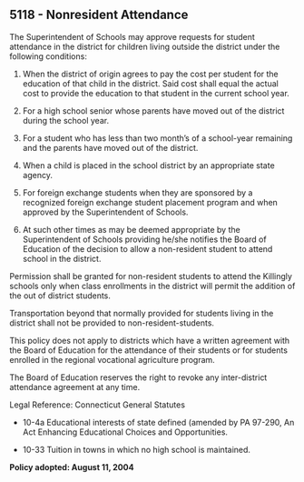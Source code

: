 ## 5118 - Nonresident Attendance

The Superintendent of Schools may approve requests for student attendance in the district for children living outside the district under the following conditions:

1.  When the district of origin agrees to pay the cost per student for the education of that child in the district. Said cost shall equal the actual cost to provide the education to that student in the current school year.

2.  For a high school senior whose parents have moved out of the district during the school year.

3.  For a student who has less than two month’s of a school-year remaining and the parents have moved out of the district.

4.  When a child is placed in the school district by an appropriate state agency.

5.  For foreign exchange students when they are sponsored by a recognized foreign exchange student placement program and when approved by the Superintendent of Schools.

6.  At such other times as may be deemed appropriate by the Superintendent of Schools providing he/she notifies the Board of Education of the decision to allow a non-resident student to attend school in the district.

Permission shall be granted for non-resident students to attend the Killingly schools only when class enrollments in the district will permit the addition of the out of district students.

Transportation beyond that normally provided for students living in the district shall not be provided to non-resident-students.

This policy does not apply to districts which have a written agreement with the Board of Education for the attendance of their students or for students enrolled in the regional vocational agriculture program.

The Board of Education reserves the right to revoke any inter-district attendance agreement at any time.

Legal Reference:  Connecticut General Statutes

* 10-4a Educational interests of state defined (amended by PA 97-290, An Act Enhancing Educational Choices and Opportunities.

* 10-33 Tuition in towns in which no high school is maintained.

**Policy adopted:  August 11, 2004**

